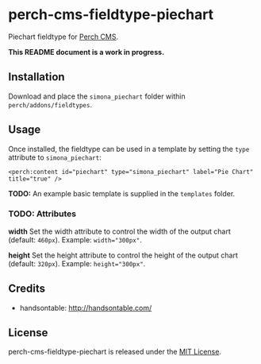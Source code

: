 # perch-cms-fieldtype-piechart

Piechart fieldtype for [Perch CMS](http://grabaperch.com).

**This README document is a work in progress.**

## Installation

Download and place the `simona_piechart` folder within `perch/addons/fieldtypes`.

## Usage

Once installed, the fieldtype can be used in a template by setting the `type` attribute to `simona_piechart`:

`<perch:content id="piechart" type="simona_piechart" label="Pie Chart" title="true" />`

**TODO:** An example basic template is supplied in the `templates` folder.

### TODO: Attributes

**width**
Set the width attribute to control the width of the output chart (default: `460px`). Example: `width="300px"`.

**height**
Set the height attribute to control the height of the output chart (default: `320px`). Example: `height="300px"`.

## Credits

* handsontable: http://handsontable.com/

## License

perch-cms-fieldtype-piechart is released under the [MIT License](https://github.com/siansell/perch-cms-fieldtype-piechart/blob/master/LICENSE).
